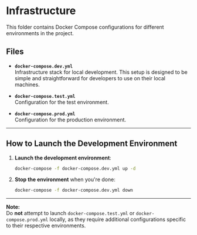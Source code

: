 # Infrastructure

This folder contains Docker Compose configurations for different environments in the project.

## Files

- **`docker-compose.dev.yml`**  
  Infrastructure stack for local development. This setup is designed to be simple and straightforward for developers to use on their local machines.

- **`docker-compose.test.yml`**  
  Configuration for the test environment.

- **`docker-compose.prod.yml`**  
  Configuration for the production environment.

---

## How to Launch the Development Environment

1. **Launch the development environment**:

   ```bash
   docker-compose -f docker-compose.dev.yml up -d
   ```

2. **Stop the environment** when you're done:

   ```bash
   docker-compose -f docker-compose.dev.yml down
   ```

---

**Note:**  
Do **not** attempt to launch `docker-compose.test.yml` or `docker-compose.prod.yml` locally, as they require additional configurations specific to their respective environments.
